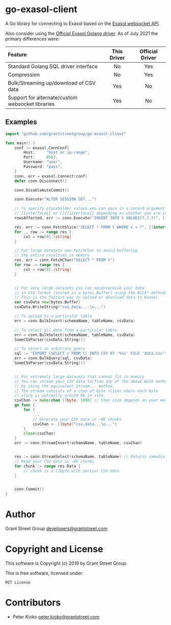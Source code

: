 # go-exasol-client

A Go library for connecting to Exasol based on the [Exasol websocket API](https://github.com/exasol/websocket-api).

Also consider using the [Official Exasol Golang driver](https://github.com/exasol/exasol-driver-go). As of July 2021 the primary differences were:

| Feature | This Driver | Official Driver |
| :- | :-: | :-: |
| Standard Golang SQL driver interface | No | Yes |
| Compression | No | Yes |
| Bulk/Streaming up/download of CSV data | Yes | No |
| Support for alternate/custom websocket libraries | Yes | No |

## Examples

```go
import "github.com/grantstreetgroup/go-exasol-client"

func main() {
    conf := exasol.ConnConf{
        Host:     "host or ip-range",
        Port:     8563,
        Username: "user",
        Password: "pass",
    }
    conn, err = exasol.Connect(conf)
    defer conn.Disconnect()

    conn.DisableAutoCommit()

    conn.Execute("ALTER SESSION SET...")

    // To specify placeholder values you can pass in a second argument that is either
    // []interface{} or [][]interface{} depending on whether you are inserting one or many rows.
    rowsAffected, err := conn.Execute("INSERT INTO t VALUES(?,?,?)", [][]interface{}{...})

    res, err := conn.FetchSlice("SELECT * FROM t WHERE c = ?", []interface{}{...})
    for _, row := range res {
        col = row[0].(string)
    }

    // For large datasets use FetchChan to avoid buffering
    // the entire resultset in memory
    res, err = conn.FetchChan("SELECT * FROM t")
    for row := range res {
        col = row[0].(string)
    }


    // For very large datasets you can send/receive your data
    // in CSV format (stored in a bytes.Buffer) using the Bulk* methods.
    // This is the fastest way to upload or download data to Exasol.
    var csvData new(bytes.Buffer)
    csvData.WriteString("csv,data,...\n...")

    // To upload to a particular table
    err = conn.BulkInsert(schemaName, tableName, csvData)

    // To select all data from a particular table
    err = conn.BulkSelect(schemaName, tableName, csvData)
    SomeCSVParser(csvData.String())

    // To select an arbitrary query
    sql := "EXPORT (SELECT c FROM t) INTO CSV AT '%%s' FILE 'data.csv'"
    err = conn.BulkQuery(sql, csvData)
    SomeCSVParser(csvData.String())


    // For extremely large datasets that cannot fit in memory
    // You can stream your CSV data to/from any of the above Bulk methods
    // by using the equivalent Stream... method.
    // The stream consists of a chan of byte slices where each byte
    // slice is optimally around 8K in size
    csvChan := make(chan []byte, 1000) // Chan size depends on your memory
    go func {
        for {
            ...
            // Generate your CSV data in ~8K chunks
            csvChan <- []byte("csv,data...\n...")
        }
        close(csvChan)
    }
    err := conn.StreamInsert(schemaName, tableName, csvChan)


    res := conn.StreamSelect(schemaName, tableName) // Returns immediately
    // Read your CSV data in ~8K chunks
    for chunk := range res.Data {
        // chunk is a []byte with partial CSV data
    }


    conn.Commit()
}

```

# Author

Grant Street Group <developers@grantstreet.com>

# Copyright and License

This software is Copyright (c) 2019 by Grant Street Group.

This is free software, licensed under:

    MIT License

# Contributors

- Peter Kioko <peter.kioko@grantstreet.com>
